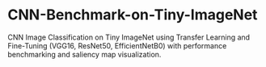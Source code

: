 # CNN-Benchmark-on-Tiny-ImageNet
CNN Image Classification on Tiny ImageNet using Transfer Learning and Fine-Tuning (VGG16, ResNet50, EfficientNetB0) with performance benchmarking and saliency map visualization.
